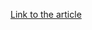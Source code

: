 [Link to the article](https://www.trendmicro.com/en_us/research/24/l/genai-prompt-injection-attack-threat.html)
